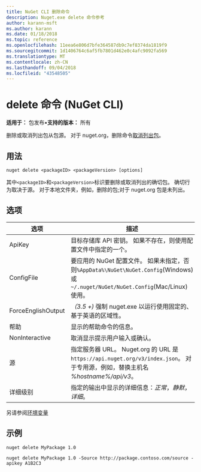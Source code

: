 ```yaml
---
title: NuGet CLI 删除命令
description: Nuget.exe delete 命令参考
author: karann-msft
ms.author: karann
ms.date: 01/18/2018
ms.topic: reference
ms.openlocfilehash: 11eea6e806d7bfe364587db9c7ef8374da1819f9
ms.sourcegitcommit: 1d1406764c6af5fb7801d462e0c4afc9092fa569
ms.translationtype: MT
ms.contentlocale: zh-CN
ms.lasthandoff: 09/04/2018
ms.locfileid: "43548505"
---
```

# <a name="delete-command-nuget-cli"></a>delete 命令 (NuGet CLI)

**适用于：** 包发布&bullet;**支持的版本：** 所有

删除或取消列出包从包源。 对于 nuget.org，删除命令[取消列出包](../policies/deleting-packages.md)。

## <a name="usage"></a>用法

```cli
nuget delete <packageID> <packageVersion> [options]
```

其中`<packageID>`和`<packageVersion>`标识要删除或取消列出的确切包。 确切行为取决于源。 对于本地文件夹，例如，删除的包;对于 nuget.org 包是未列出。

## <a name="options"></a>选项

| 选项 | 描述 |
| --- | --- |
| ApiKey | 目标存储库 API 密钥。 如果不存在，则使用配置文件中指定的一个。 |
| ConfigFile | 要应用的 NuGet 配置文件。 如果未指定，否则`%AppData%\NuGet\NuGet.Config`(Windows) 或`~/.nuget/NuGet/NuGet.Config`(Mac/Linux) 使用。|
| ForceEnglishOutput | *（3.5 +)* 强制 nuget.exe 以运行使用固定的、 基于英语的区域性。 |
| 帮助 | 显示的帮助命令的信息。 |
| NonInteractive | 取消显示提示用户输入或确认。 |
| 源 | 指定服务器 URL。 Nuget.org 的 URL 是`https://api.nuget.org/v3/index.json`。 对于专用源，例如，替换主机名 *%hostname%/api/v3*。 |
| 详细级别 | 指定的输出中显示的详细信息：*正常*，*静默*，*详细*。 |

另请参阅[环境变量](cli-ref-environment-variables.md)

## <a name="examples"></a>示例

```cli
nuget delete MyPackage 1.0

nuget delete MyPackage 1.0 -Source http://package.contoso.com/source -apikey A1B2C3
```

